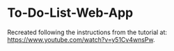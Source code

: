 # To-Do-List-Web-App
Recreated following the instructions from the tutorial at: https://www.youtube.com/watch?v=y51Cv4wnsPw.
